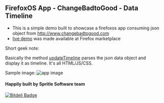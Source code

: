 ## FirefoxOS App - ChangeBadtoGood - Data Timeline

* This is a simple demo built to showcase a firefoxos app consuming json object from http://www.changebadtogood.com
* [live demo](https://marketplace.firefox.com/app/cbtg-issues/) was made available at Firefox marketplace
 
Short geek note:

Basically the method [updateTimeline](https://github.com/spritlesoftware/firefoxos_cbtg_issues_timeline/blob/master/index.html#L201) parses the json data object and display it as timeline.
It's all HTML/JS/CSS.

Sample image:
![app image](https://marketplace.cdn.mozilla.net/img/uploads/previews/full/111/111210.png?modified=1377000472)


#### Happily built by Spritle Software team


[![Bitdeli Badge](https://d2weczhvl823v0.cloudfront.net/spritlesoftware/firefoxos_cbtg_issues_timeline/trend.png)](https://bitdeli.com/free "Bitdeli Badge")

